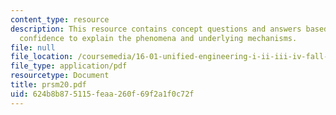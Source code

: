 ```yaml
---
content_type: resource
description: This resource contains concept questions and answers based on level of
  confidence to explain the phenomena and underlying mechanisms.
file: null
file_location: /coursemedia/16-01-unified-engineering-i-ii-iii-iv-fall-2005-spring-2006/624b8b875115feaa260f69f2a1f0c72f_prsm20.pdf
file_type: application/pdf
resourcetype: Document
title: prsm20.pdf
uid: 624b8b87-5115-feaa-260f-69f2a1f0c72f
---
```

